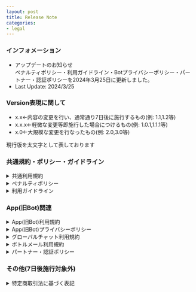 ```yaml
---
layout: post
title: Release Note
categories:
- legal
---
```

### インフォメーション

- アップデートのお知らせ<br>ペナルティポリシー・利用ガイドライン・Botプライバシーポリシー・パートナー・認証ポリシーを2024年3月25日に更新しました。
- Last Update: 2024/3/25

### Version表現に関して

- x.x←内容の変更を行い、通常通り7日後に施行するもの(例: 1.1,1.2等)
- x.x.x←軽微な変更等即施行した場合につけるもの(例: 1.0.1,1.1.1等)
- x.0←大規模な変更を行なったもの(例: 2.0,3.0等)

現行版を太文字として表しております

### 共通規約・ポリシー・ガイドライン

<details><summary>共通利用規約</summary>

<b>Version 1.1 (2024/4/23) App表記へ変更</b><br>
<s>Version 1.0.4 (2024/1/22) 禁止事項における表現の一部変更</s><br>
<s>Version 1.0.3 (2023/12/4) 名称変更</s><br>
<s>Version 1.0.2 (2023/10/1) 内部アプリケーション変更による軽微な変更</s><br>
<s>Version 1.0.1 (2023/6/28) 表現の一部修正、リンク切れの修正</s><br>
<s>Version 1.0 (2023/5/14) 初期リリース</s>
</details>

<details><summary>ペナルティポリシー</summary>

<b>Version 1.2 (2024/3/25) 注意における累積特別規定を追加・減衰のタイミングを調整・その他細かい修正</b><br>
<s>Version 1.1 (2023/12/4) ペナルティ種類の追加(注意・警告の間に新ペナルティを追加)・一時利用停止の期間見直し・規約名称変更に伴う修正</s><br>
<s>Version 1.0 (2023/5/14) 初期リリース</s>
</details>

<details><summary>利用ガイドライン</summary>

<b>Version 1.1 (2024/4/23) App表記へ変更</b><br>
<s>Version 1.0.3 (2024/3/25) 表記揺れの修正</s><br>
<s>Version 1.0.2 (2024/2/13) ボトルメール利用規約新設による内容追加</s><br>
<s>Version 1.0.1 (2024/1/22) グローバルチャット利用規約変更による内容追加・共通利用規約の表現一部変更を適用</s><br>
<s>Version 1.0 (2023/12/4) 初期リリース</s><br>
利用ガイドラインは複数の規約をまとめたものとなるためいかなるバージョンにおいても7日後施行の対象外とします
</details>

### App(旧Bot)関連

<details><summary>App(旧Bot)利用規約</summary>

<b>Version 1.1 (2024/4/23) App表記へ変更</b><br>
<s>Version 1.0.2 (2023/12/4) 規約名称変更に伴う修正</s><br>
<s>Version 1.0.1 (2023/6/28) リンク切れの修正</s><br>
<s>Version 1.0 (2023/5/14) 初期リリース</s>
</details>

<details><summary>App(旧Bot)プライバシーポリシー</summary>

<b>Version 1.1 (2024/4/23) App表記へ変更</b><br>
<s>Version 1.0.4 (2024/3/25) 開示のお問い合わせ先を変更</s><br>
<s>Version 1.0.3 (2023/12/4) 規約名称変更に伴う修正</s><br>
<s>Version 1.0.2 (2023/10/1) 内部アプリケーション変更による軽微な変更</s><br>
<s>Version 1.0.1 (2023/6/28) リンク切れの修正</s><br>
<s>Version 1.0 (2023/5/14) 初期リリース</s>
</details>

<details><summary>グローバルチャット利用規約</summary>

<b>Version 1.2 (2024/4/23) App表記へ変更</b><br>
<s>Version 1.1.2 (2024/1/22) 特例措置に関する記載を追加</s><br>
<s>Version 1.1.1 (2023/12/4) 規約名称変更に伴う修正</s><br>
<s>Version 1.1 (2023/6/28) 禁止事項の追加、表現の一部修正</s><br>
<s>Version 1.0 (2023/5/14) 初期リリース</s>
</details>

<details><summary>ボトルメール利用規約</summary>

<b>Version 1.1 (2024/4/23) App表記へ変更</b><br>
<s>Version 1.0 (2024/2/13) 初期リリース</s>
</details>

<details><summary>パートナー・認証ポリシー</summary>

<b>Version 1.1 (2024/4/23) App表記へ変更</b><br>
<s>Version 1.0.2 (2024/3/25) 表現の修正</s><br>
<s>Version 1.0.1 (2023/12/4) 規約名称変更に伴う修正</s><br>
<s>Version 1.0 (2023/5/14) 初期リリース</s>
</details>

### その他(7日後施行対象外)

<details><summary>特定商取引法に基づく表記</summary>

<b>Version 1.1 (2023/12/2) 決済方法追加に向けた内容アップデート</b><br>
<s>Version 1.0.1 (2023/6/28) ページ設定の変更(内容は一切変更ありません)</s><br>
<s>Version 1.0 (2023/5/14) 初期リリース</s>
</details>
